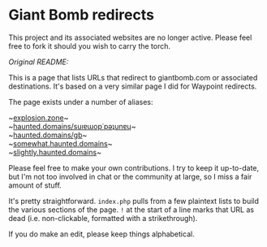 # Giant Bomb redirects

This project and its associated websites are no longer active. Please feel
free to fork it should you wish to carry the torch.

_Original README:_

This is a page that lists URLs that redirect to giantbomb.com or associated
destinations. It's based on a very similar page I did for Waypoint redirects.

The page exists under a number of aliases:

~[explosion.zone](https://explosion.zone)~  
~[haunted.domains/suıɐɯop˙pǝʇunɐɥ](https://haunted.domains/suıɐɯop˙pǝʇunɐɥ)~  
~[haunted.domains/gb](https://haunted.domains/gb)~  
~[somewhat.haunted.domains](https://somewhat.haunted.domains)~  
~[slightly.haunted.domains](https://slightly.haunted.domains)~  

Please feel free to make your own contributions. I try to keep it up-to-date,
but I'm not too involved in chat or the community at large, so I miss a fair
amount of stuff.

It's pretty straightforward. `index.php` pulls from a few plaintext lists to
build the various sections of the page. `!` at the start of a line marks that
URL as dead (i.e. non-clickable, formatted with a strikethrough).

If you do make an edit, please keep things alphabetical.
